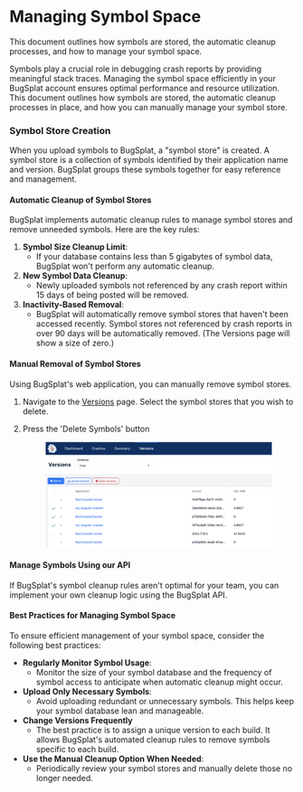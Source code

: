 # Managing Symbol Space

This document outlines how symbols are stored, the automatic cleanup processes, and how to manage your symbol space.

Symbols play a crucial role in debugging crash reports by providing meaningful stack traces. Managing the symbol space efficiently in your BugSplat account ensures optimal performance and resource utilization. This document outlines how symbols are stored, the automatic cleanup processes in place, and how you can manually manage your symbol store.

### Symbol Store Creation

When you upload symbols to BugSplat, a "symbol store" is created. A symbol store is a collection of symbols identified by their application name and version. BugSplat groups these symbols together for easy reference and management.

#### Automatic Cleanup of Symbol Stores

BugSplat implements automatic cleanup rules to manage symbol stores and remove unneeded symbols. Here are the key rules:

1. **Symbol Size Cleanup Limit**:
   * If your database contains less than 5 gigabytes of symbol data, BugSplat won't perform any automatic cleanup.
2. **New Symbol Data Cleanup**:
   * Newly uploaded symbols not referenced by any crash report within 15 days of being posted will be removed.&#x20;
3. **Inactivity-Based Removal**:
   * BugSplat will automatically remove symbol stores that haven't been accessed recently.  Symbol stores not referenced by crash reports in over 90 days will be automatically removed.  (The Versions page will show a size of zero.)

#### Manual Removal of Symbol Stores

Using BugSplat's web application, you can manually remove symbol stores.&#x20;

1. Navigate to the [Versions](https://app.bugsplat.com/v2/versions) page.  Select the symbol stores that you wish to delete.&#x20;
2.  Press the 'Delete Symbols' button



    <figure><img src="../../.gitbook/assets/image (1) (1) (1).png" alt=""><figcaption></figcaption></figure>

#### Manage Symbols Using our API

If BugSplat's symbol cleanup rules aren't optimal for your team, you can implement your own cleanup logic using the BugSplat API.

#### Best Practices for Managing Symbol Space

To ensure efficient management of your symbol space, consider the following best practices:

* **Regularly Monitor Symbol Usage**:
  * Monitor the size of your symbol database and the frequency of symbol access to anticipate when automatic cleanup might occur.
* **Upload Only Necessary Symbols**:
  * Avoid uploading redundant or unnecessary symbols. This helps keep your symbol database lean and manageable.
* **Change Versions Frequently**
  * The best practice is to assign a unique version to each build.  It allows BugSplat's automated cleanup rules to remove symbols specific to each build.
* **Use the Manual Cleanup Option When Needed**:
  * Periodically review your symbol stores and manually delete those no longer needed.&#x20;

####
